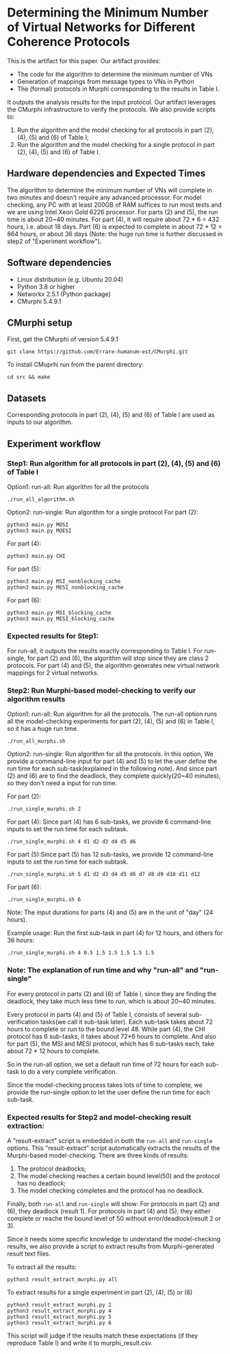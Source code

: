 #  Determining the Minimum Number of Virtual Networks for Different Coherence Protocols
This is the artifact for this paper. Our artifact provides:

- The code for the algorithm to determine the minimum number of VNs
- Generation of mappings from message types to VNs in Python
- The (formal) protocols in Murphi corresponding to the results in Table I. 

It outputs the analysis results for the input protocol. Our artifact leverages the CMurphi infrastructure to verify the protocols. We also provide scripts to:
 1. Run the algorithm and the model checking for all protocols in part (2), (4), (5) and (6) of Table I;
 2. Run the algorithm and the model checking for a single protocol in part (2), (4), (5) and (6) of Table I.

## Hardware dependencies and Expected Times
The algorithm to determine the minimum number of VNs will complete in two minutes and doesn't require any advanced processor. For model checking, any PC with at least 200GB of RAM suffices to run most tests and we are using Intel Xeon Gold 6226 processor. For parts (2) and (5), the run time is about 20~40 minutes. For part (4), it will require about 72 * 6 = 432 hours, i.e. about 18 days. Part (6) is expected to complete in about 72 * 12 = 864 hours, or about 36 days (Note: the huge run time is further discussed in step2 of "Experiment workflow").

## Software dependencies
- Linux distribution (e.g. Ubuntu 20.04)
- Python 3.8 or higher
- Networkx 2.5.1 (Python package)
- CMurphi 5.4.9.1

## CMurphi setup
First, get the CMurphi of version 5.4.9.1
```
git clone https://github.com/Errare-humanum-est/CMurphi.git
```
To install CMuprhi run from the parent directory:
```
cd src && make
```

## Datasets
Corresponding protocols in part (2), (4), (5) and (6) of Table I are used as inputs to our algorithm. 

## Experiment workflow
### Step1: Run algorithm for all protocols in part (2), (4), (5) and (6) of Table I
Option1: run-all: Run algorithm for all the protocols
```
./run_all_algorithm.sh
```

Option2: run-single: Run algorithm for a single protocol
For part (2):
```
python3 main.py MOSI
python3 main.py MOESI
```
For part (4):
```
python3 main.py CHI
```

For part (5):
```
python3 main.py MSI_nonblocking_cache
python3 main.py MESI_nonblocking_cache
```

For part (6):
```
python3 main.py MSI_blocking_cache
python3 main.py MESI_blocking_cache
```

### Expected results for Step1:
For run-all, it outputs the results exactly corresponding to Table I.
For run-single, for part (2) and (6), the algorithm will stop since they are class 2 protocols. For part (4) and (5), the algorithm generates new virtual network mappings for 2 virtual networks.


### Step2: Run Murphi-based model-checking to verify our algorithm results
Option1: run-all: Run algorithm for all the protocols. The run-all option runs all the model-checking experiments for part (2), (4), (5) and (6) in Table I, so it has a huge run time.
```
./run_all_murphi.sh
```
Option2: run-single: Run algorithm for all the protocols. In this option, We provide a command-line input for part (4) and (5) to let the user define the run time for each sub-task(explained in the following note). And since part (2) and (6) are to find the deadlock, they complete quickly(20~40 minutes), so they don't need a input for run time.

For part (2): 
```
./run_single_murphi.sh 2
```
For part (4): Since part (4) has 6 sub-tasks, we provide 6 command-line inputs to set the run time for each subtask.
```
./run_single_murphi.sh 4 d1 d2 d3 d4 d5 d6
```

For part (5):Since part (5) has 12 sub-tasks, we provide 12 command-line inputs to set the run time for each subtask.
```
./run_single_murphi.sh 5 d1 d2 d3 d4 d5 d6 d7 d8 d9 d10 d11 d12
```

For part (6):
```
./run_single_murphi.sh 6
```

Note: The input durations for parts (4) and (5) are in the unit of "day" (24 hours). 

Example usage: Run the first sub-task in part (4) for 12 hours, and others for 36 hours:
```
./run_single_murphi.sh 4 0.5 1.5 1.5 1.5 1.5 1.5
```

### Note: The explanation of run time and why "run-all" and "run-single"
For every protocol in parts (2) and (6) of Table I, since they are finding the deadlock, they take much less time to run, which is about 20~40 minutes.

Every protocol in parts (4) and (5) of Table I, consists of several sub-verification tasks(we call it sub-task later). Each sub-task takes about 72 hours to complete or run to the bound level 48. While part (4), the CHI protocol has 6 sub-tasks, it takes about 72*6 hours to complete. And also for part (5), the MSI and MESI protocol, which has 6 sub-tasks each, take about 72 * 12 hours to complete.

So in the run-all option, we set a default run time of 72 hours for each sub-task to do a very complete verification.

Since the model-checking process takes lots of time to complete, we provide the run-single option to let the user define the run time for each sub-task.

### Expected results for Step2 and model-checking result extraction:
A "result-extract" script is embedded in both the `run-all` and `run-single` options. This "result-extract" script automatically extracts the results of the Murphi-based model-checking. There are three kinds of results: 
1. The protocol deadlocks; 
2. The model checking reaches a certain bound level(50) and the protocol has no deadlock; 
3. The model checking completes and the protocol has no deadlock.

Finally, both `run-all` and `run-single` will show: For protocols in part (2) and (6), they deadlock (result 1). For protocols in part (4) and (5), they either complete or reache the bound level of 50 without error/deadlock(result 2 or 3).

Since it needs some specific knowledge to understand the model-checking results, we also provide a script to extract results from Murphi-generated result text files.

To extract all the results: 
```
python3 result_extract_murphi.py all
```
To extract results for a single experiment in part (2), (4), (5) or (6)
```
python3 result_extract_murphi.py 2
python3 result_extract_murphi.py 4
python3 result_extract_murphi.py 5
python3 result_extract_murphi.py 6
```

This script will judge if the results match these expectations (if they reproduce Table I) and write it to murphi_result.csv.
